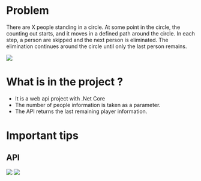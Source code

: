 # Problem
There are X people standing in a circle. At some point in the circle, the counting out starts, and it moves in a defined path around the circle. In each step, a person are skipped and the next person is eliminated. The elimination continues around the circle until only the last person remains.



<img src="https://github.com/sedagundogdu/CodeChallenge-JosephusProblem/blob/master/gif.gif" width="auto">

# What is in the project ?
- It is a web api project with .Net Core
- The number of people information is taken as a parameter.
- The API returns the last remaining player information.

# Important tips


## API

<img src="https://github.com/sedagundogdu/CodeChallenge-JosephusProblem/blob/master/API_img.png" width="auto">

<img src="https://github.com/sedagundogdu/CodeChallenge-JosephusProblem/blob/master/API_img2.png" width="auto">



